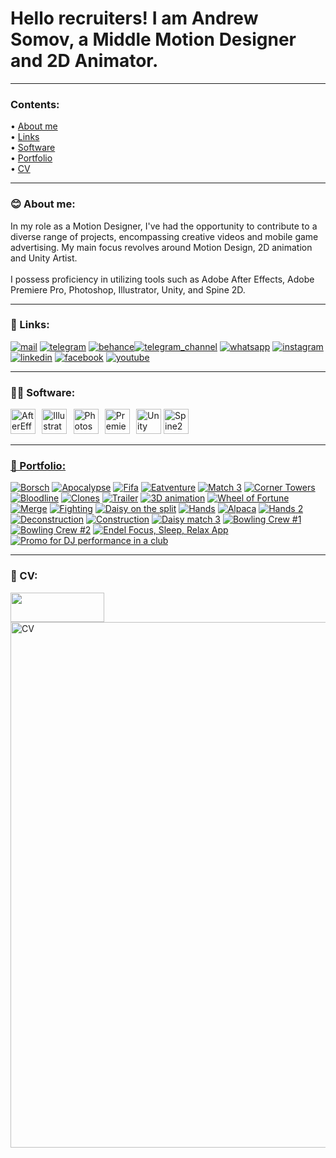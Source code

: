 # Hello recruiters! I am Andrew Somov, a Middle Motion Designer and 2D Animator.

---

### Contents:
<p>&#x2022; <a href="#-about-me">About me</a>
<br />&#x2022; <a href="#-links">Links</a>
<br />&#x2022; <a href="#-software">Software</a>
<br />&#x2022; <a href="#-portfolio">Portfolio</a>
<br />&#x2022; <a href="#-cv">CV</a></p>

---

### 😊 About me:


In my role as a Motion Designer, I've had the opportunity to contribute to a diverse range of projects, encompassing creative videos and mobile game advertising. My main focus revolves around Motion Design, 2D animation and Unity Artist.<br /><br />I possess proficiency in utilizing tools such as Adobe After Effects, Adobe Premiere Pro, Photoshop, Illustrator, Unity, and Spine 2D.







---

### 🤝 Links:

<a href="mailto:motion.designer@thesomov.com"><img src="images/email.webp" alt="mail" /></a> <a href="https://t.me/thesomov"><img src="images/telegram.webp" alt="telegram" /></a> <a href="https://www.behance.net/andrewsomov"><img src="images/behance.png" alt="behance" /></a><a href="https://t.me/thesomov_channel"><img src="images/telegram_plus.webp" alt="telegram_channel" /></a> <a href="https://wa.me/995511147883"><img src="images/whatsapp.webp" alt="whatsapp" /></a> <a href="https://www.instagram.com/thesomov.video/"><img src="images/instagram.webp" alt="instagram" /></a> <a href="https://www.linkedin.com/in/andrew-somov/"><img src="images/linkedin.webp" alt="linkedin" /></a> <a href="https://www.facebook.com/thesomov"><img src="images/facebook.webp" alt="facebook" /></a> <a href="https://www.youtube.com/@thesomov"><img src="images/youtube.webp" alt="youtube" /></a>

---

### 👨‍💻 Software:

<a href="https://www.adobe.com/products/aftereffects.html"><img src="https://i123.fastpic.org/big/2024/0212/5c/56fc7fc85bd65fa2d302b6767cbe645c.png" width="40" height="40" alt="AfterEffects" /></a>⠀<a href="https://www.adobe.com/products/illustrator.html"><img src="https://i123.fastpic.org/big/2024/0212/f0/73177b67e1a95de3c3ba94f53fc0f0f0.png" width="40" height="40" alt="Illustrator" /></a>⠀<a href="https://www.adobe.com/products/photoshop.html"><img src="https://i123.fastpic.org/big/2024/0212/20/3adb4f2d1d0e178fbb1493f717280d20.png" width="40" height="40" alt="Photoshop" /></a>⠀<a href="https://www.adobe.com/products/premiere.html"><img src="https://i123.fastpic.org/big/2024/0212/1b/35ff5f3817f24c56078beb390e55cd1b.png" width="40" height="40" alt="PremierePro" /></a>⠀</a><a href="https://unity.com/"><img src="https://cdn-icons-png.freepik.com/512/5969/5969346.png" width="40" height="40" alt="Unity" /></a> <a href="https://esotericsoftware.com/"><img src="https://i123.fastpic.org/big/2024/0212/f9/9d3bd999a96fc0796af00f056a30b0f9.png" width="40" height="40" alt="Spine2D" />


---

### 💼 Portfolio:

[![Borsch](images/Borsch.png)](https://youtu.be/WRooVot2hfY "Borsch")
[![Apocalypse](images/Apocalypse.png)](https://youtu.be/1o7HDHvbt9Q "Apocalypse")
[![Fifa](images/Fifa.png)](https://youtu.be/7spg8IZGds0 "Fifa")
[![Eatventure](images/Eatventure.png)](https://youtu.be/mVoxdA1wxr4 "Eatventure")
[![Match 3](images/Match%203.webp)](https://youtu.be/ay-AtQLMpvo "Match 3")
[![Corner Towers](images/Corner%20Towers.webp)](https://youtu.be/2WUajUQkWiA "Corner Towers")
[![Bloodline](images/Bloodline.webp)](https://youtu.be/WJjGnfpONxg "Bloodline")
[![Clones](images/Clones.webp)](https://youtu.be/skTfyHF4Er8 "Clones")
[![Trailer](images/Trailer.webp)](https://youtu.be/r4Sjhsnp15o "Trailer")
[![3D animation](images/3d%20animation.webp)](https://youtu.be/biKGZTnyjSs "3D animation")
[![Wheel of Fortune](images/Wheel%20of%20Fortune.webp)](https://youtu.be/_DYcJW5NS2A "Wheel of Fortune")
[![Merge](images/Merge.webp)](https://youtu.be/uiUTVDNpzCE "Merge")
[![Fighting](images/Fighting.webp)](https://youtu.be/SJm63-7RaC4 "Fighting")
[![Daisy on the split](images/Daisy%20on%20the%20split.webp)](https://youtu.be/4PouzDkoX-U "Daisy on the split")
[![Hands](images/Hands.webp)](https://youtu.be/0_rXgeDBha4 "Hands")
[![Alpaca](images/Alpaca.webp)](https://youtu.be/QMftMcUcRZo "Alpaca")
[![Hands 2](images/Hands%202.webp)](https://youtu.be/rRDlM0RIsyQ "Hands 2")
[![Deconstruction](images/Deconstruction.webp)](https://youtu.be/YpW2012_VsM "Deconstruction")
[![Construction](images/Construction.webp)](https://youtu.be/Xq2jSq194p0 "Construction")
[![Daisy match 3](images/Daisy%20match%203.webp)](https://youtu.be/t-cOBVSqVOU "Daisy match 3")
[![Bowling Crew #1](images/BowlingCrew1.webp)](https://youtu.be/Mz5we9EB8x4 "Bowling Crew #1")
[![Bowling Crew #2](images/BowlingCrew2.webp)](https://youtu.be/wt1idiICEjI "Bowling Crew #2")
[![Endel Focus, Sleep, Relax App](images/Endel%20Focus,%20Sleep,%20Relax%20App.webp)](https://youtu.be/zhDHqAe-bak "Endel Focus, Sleep, Relax App")
[![Promo for DJ performance in a club](images/Promo%20for%20DJ%20performance%20in%20a%20club.webp)](https://youtu.be/514iu4GWyHw "Promo for DJ performance in a club")

---

### 👔 CV:
<a href="https://andrewsomov.github.io/AndrewSomov/Andrew_Somov_Motion_designer_resume-en.pdf">
  <img src="images/download.png" width="150" height="47 alt="download" />
</a><br />
<a href="https://andrewsomov.github.io/AndrewSomov/Andrew_Somov_Motion_designer_resume-en.pdf"><img src="images/Andrew_Somov_Motion_designer_resume-en.png" width="595" height="841" alt="CV" /></a>

